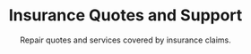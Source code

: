---
sort_key: 6
layout: "category"
title: "Insurance Quotes and Support"
heading: "Insurance Quotes and Support"
subtitle: "Repair quotes and services covered by insurance claims."
---